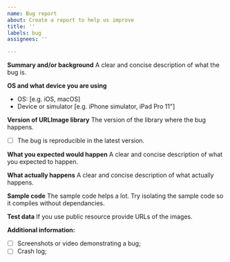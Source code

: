 ```yaml
---
name: Bug report
about: Create a report to help us improve
title: ''
labels: bug
assignees: ''

---
```


**Summary and/or background**
A clear and concise description of what the bug is.

**OS and what device you are using**
 - OS: [e.g. iOS, macOS]
 - Device or simulator [e.g. iPhone simulator, iPad Pro 11"]

**Version of URLImage library**
The version of the library where the bug happens.
- [ ] The bug is reproducible in the latest version.

**What you expected would happen**
A clear and concise description of what you expected to happen.

**What actually happens**
A clear and concise description of what actually happens.

**Sample code**
The sample code helps a lot. Try isolating the sample code so it compiles without dependancies.

**Test data**
If you use public resource provide URLs of the images.

**Additional information:**
- [ ] Screenshots or video demonstrating a bug;
- [ ] Crash log;
